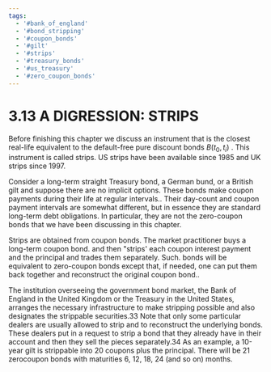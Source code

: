 ```yaml
---
tags:
  - '#bank_of_england'
  - '#bond_stripping'
  - '#coupon_bonds'
  - '#gilt'
  - '#strips'
  - '#treasury_bonds'
  - '#us_treasury'
  - '#zero_coupon_bonds'
---
```

# 3.13 A DIGRESSION: STRIPS  

Before finishing this chapter we discuss an instrument that is the closest real-life equivalent to the default-free pure discount bonds $B(t_{0},t_{i})$ . This instrument is called strips. US strips have been available since 1985 and UK strips since 1997.  

Consider a long-term straight Treasury bond, a German bund, or a British gilt and suppose there are no implicit options. These bonds make coupon payments during their life at regular intervals.. Their day-count and coupon payment intervals are somewhat different, but in essence they are standard long-term debt obligations. In particular, they are not the zero-coupon bonds that we have been discussing in this chapter.  

Strips are obtained from coupon bonds. The market practitioner buys a long-term coupon bond. and then "strips' each coupon interest payment and the principal and trades them separately. Such. bonds will be equivalent to zero-coupon bonds except that, if needed, one can put them back together and reconstruct the original coupon bond..  

The institution overseeing the government bond market, the Bank of England in the United Kingdom or the Treasury in the United States, arranges the necessary infrastructure to make stripping possible and also designates the strippable securities.33 Note that only some particular dealers are usually allowed to strip and to reconstruct the underlying bonds. These dealers put in a request to strip a bond that they already have in their account and then they sell the pieces separately.34 As an example, a 10-year gilt is strippable into 20 coupons plus the principal. There will be 21 zerocoupon bonds with maturities 6, 12, 18, 24 (and so on) months.  
